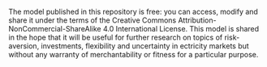 
The model published in this repository is free: you can access, modify and share it under the terms of the Creative Commons Attribution-NonCommercial-ShareAlike 4.0 International License. This model is shared in the hope that it will be useful for further research on topics of risk-aversion, investments, flexibility and uncertainty in ectricity markets but without any warranty of merchantability or fitness for a particular purpose.
